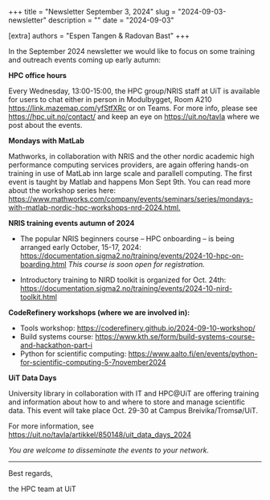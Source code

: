+++
title = "Newsletter September 3, 2024"
slug = "2024-09-03-newsletter"
description = ""
date = "2024-09-03"

[extra] 
authors = "Espen Tangen & Radovan Bast"
+++

In the September 2024 newsletter we would like to focus on some training and outreach events coming up early autumn:


**HPC office hours**

Every Wednesday, 13:00-15:00, the HPC group/NRIS staff at UiT is available for users to chat either in person in Modulbygget, Room A210 <https://link.mazemap.com/yfStfXRc>
or on Teams. For more info, please see <https://hpc.uit.no/contact/> and keep an eye on <https://uit.no/tavla> where we post about the events.

**Mondays with MatLab**

Mathworks, in collaboration with NRIS and the other nordic academic high performance computing services providers, are again offering hands-on training in use of MatLab inn large scale and parallell computing. The first event is taught by Matlab and happens Mon Sept 9th. You can read more about the workshop series here: <https://www.mathworks.com/company/events/seminars/series/mondays-with-matlab-nordic-hpc-workshops-nrd-2024.html.>

**NRIS training events autumn of 2024**

- The popular NRIS beginners course – HPC onboarding – is being arranged early October, 15-17, 2024: <https://documentation.sigma2.no/training/events/2024-10-hpc-on-boarding.html> *This course is soon open for registration.*

- Introductory training to NIRD toolkit is organized for Oct. 24th: <https://documentation.sigma2.no/training/events/2024-10-nird-toolkit.html>

**CodeRefinery workshops (where we are involved in):**

- Tools workshop: <https://coderefinery.github.io/2024-09-10-workshop/>
- Build systems course: <https://www.kth.se/form/build-systems-course-and-hackathon-part-i>
- Python for scientific computing: <https://www.aalto.fi/en/events/python-for-scientific-computing-5-7november2024>
 
**UiT Data Days**
 
University library in collaboration with IT and HPC@UiT are offering training and information about how to and where to store and manage scientific data. This event will take place Oct. 29-30 at Campus Breivika/Tromsø/UiT. 

For more information, see <https://uit.no/tavla/artikkel/850148/uit_data_days_2024>
 
*You are welcome to disseminate the events to your network.*
_______

Best regards,

the HPC team at UiT
